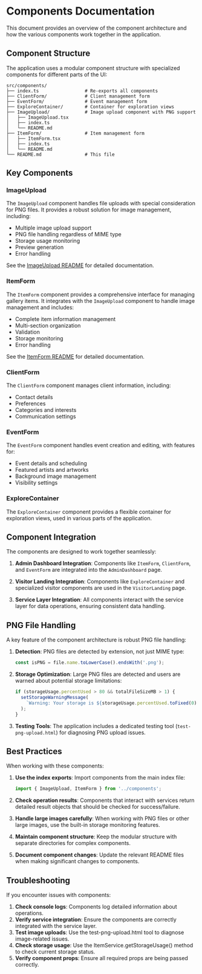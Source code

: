 # Components Documentation

This document provides an overview of the component architecture and how the various components work together in the application.

## Component Structure

The application uses a modular component structure with specialized components for different parts of the UI:

```
src/components/
├── index.ts                 # Re-exports all components
├── ClientForm/              # Client management form
├── EventForm/               # Event management form
├── ExploreContainer/        # Container for exploration views
├── ImageUpload/             # Image upload component with PNG support
│   ├── ImageUpload.tsx
│   ├── index.ts
│   └── README.md
├── ItemForm/                # Item management form
│   ├── ItemForm.tsx
│   ├── index.ts
│   └── README.md
└── README.md                # This file
```

## Key Components

### ImageUpload

The `ImageUpload` component handles file uploads with special consideration for PNG files. It provides a robust solution for image management, including:

- Multiple image upload support
- PNG file handling regardless of MIME type
- Storage usage monitoring
- Preview generation
- Error handling

See the [ImageUpload README](./ImageUpload/README.md) for detailed documentation.

### ItemForm

The `ItemForm` component provides a comprehensive interface for managing gallery items. It integrates with the `ImageUpload` component to handle image management and includes:

- Complete item information management
- Multi-section organization
- Validation
- Storage monitoring
- Error handling

See the [ItemForm README](./ItemForm/README.md) for detailed documentation.

### ClientForm

The `ClientForm` component manages client information, including:

- Contact details
- Preferences
- Categories and interests
- Communication settings

### EventForm

The `EventForm` component handles event creation and editing, with features for:

- Event details and scheduling
- Featured artists and artworks
- Background image management
- Visibility settings

### ExploreContainer

The `ExploreContainer` component provides a flexible container for exploration views, used in various parts of the application.

## Component Integration

The components are designed to work together seamlessly:

1. **Admin Dashboard Integration**: Components like `ItemForm`, `ClientForm`, and `EventForm` are integrated into the `AdminDashboard` page.

2. **Visitor Landing Integration**: Components like `ExploreContainer` and specialized visitor components are used in the `VisitorLanding` page.

3. **Service Layer Integration**: All components interact with the service layer for data operations, ensuring consistent data handling.

## PNG File Handling

A key feature of the component architecture is robust PNG file handling:

1. **Detection**: PNG files are detected by extension, not just MIME type:
   ```typescript
   const isPNG = file.name.toLowerCase().endsWith('.png');
   ```

2. **Storage Optimization**: Large PNG files are detected and users are warned about potential storage limitations:
   ```typescript
   if (storageUsage.percentUsed > 80 && totalFileSizeMB > 1) {
     setStorageWarningMessage(
       `Warning: Your storage is ${storageUsage.percentUsed.toFixed(0)}% full...`
     );
   }
   ```

3. **Testing Tools**: The application includes a dedicated testing tool (`test-png-upload.html`) for diagnosing PNG upload issues.

## Best Practices

When working with these components:

1. **Use the index exports**: Import components from the main index file:
   ```typescript
   import { ImageUpload, ItemForm } from '../components';
   ```

2. **Check operation results**: Components that interact with services return detailed result objects that should be checked for success/failure.

3. **Handle large images carefully**: When working with PNG files or other large images, use the built-in storage monitoring features.

4. **Maintain component structure**: Keep the modular structure with separate directories for complex components.

5. **Document component changes**: Update the relevant README files when making significant changes to components.

## Troubleshooting

If you encounter issues with components:

1. **Check console logs**: Components log detailed information about operations.
2. **Verify service integration**: Ensure the components are correctly integrated with the service layer.
3. **Test image uploads**: Use the test-png-upload.html tool to diagnose image-related issues.
4. **Check storage usage**: Use the ItemService.getStorageUsage() method to check current storage status.
5. **Verify component props**: Ensure all required props are being passed correctly.
